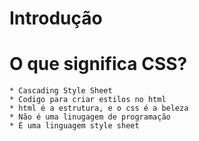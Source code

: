 # Introdução

# O que significa CSS?
    * Cascading Style Sheet
    * Codigo para criar estilos no html
    * html é a estrutura, e o css é a beleza
    * Não é uma linugagem de programação
    * É uma linguagem style sheet